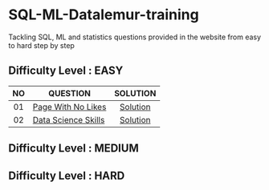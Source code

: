 # SQL-ML-Datalemur-training
Tackling SQL, ML and statistics questions provided in the website from easy to hard step by step

## Difficulty Level : EASY

| NO | QUESTION | SOLUTION |
|:------:|------------|:---------:|
| 01 | [Page With No Likes](https://datalemur.com/questions/sql-page-with-no-likes) | [Solution](EASY/Data-Science-Skills.sql)
| 02 | [Data Science Skills](https://datalemur.com/questions/matching-skills) | [Solution](EASY/Page-With-No-Likes.sql)


## Difficulty Level : MEDIUM


## Difficulty Level : HARD
